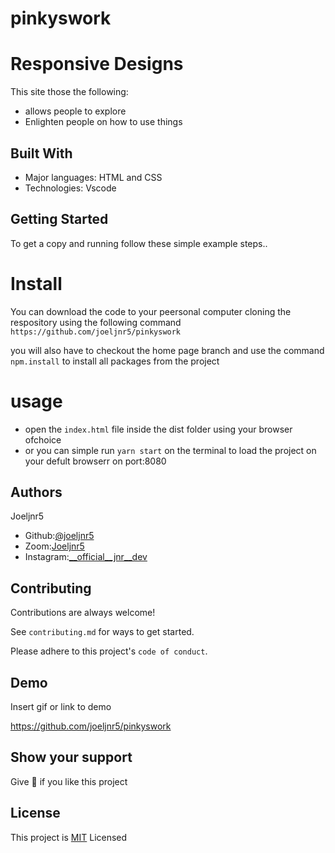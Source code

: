 # pinkyswork

# Responsive Designs
This site those the following:
* allows people to explore
* Enlighten people on how to use things



## Built With
- Major languages: HTML and CSS
- Technologies: Vscode   
## Getting Started
To get a copy and running follow these simple
example steps..

# Install
  You can download the code to your peersonal computer 
  cloning the respository using the following command
 ` https://github.com/joeljnr5/pinkyswork`
  
  you will also have to checkout the home page
branch and use the command `npm.install` to install
all packages from the project

# usage
- open the `index.html` file inside the dist folder using your browser ofchoice
- or you can simple run `yarn start` on the terminal to load the project on your defult browserr
on port:8080
## Authors
Joeljnr5
- Github:[@joeljnr5 ](https://awesomeopensource.com/project/elangosundar/awesome-README-templates)
 - Zoom:[Joeljnr5](https://github.com/matiassingers/awesome-readme)
 - Instagram:[__official__jnr__dev](https://bulldogjob.com/news/449-how-to-write-a-good-readme-for-your-github-project)



## Contributing

Contributions are always welcome!

See `contributing.md` for ways to get started.

Please adhere to this project's `code of conduct`.


## Demo

Insert gif or link to demo

https://github.com/joeljnr5/pinkyswork
## Show your support
Give 🌟 if you like this project
## License

This project is [MIT](https://choosealicense.com/licenses/mit/)
Licensed
